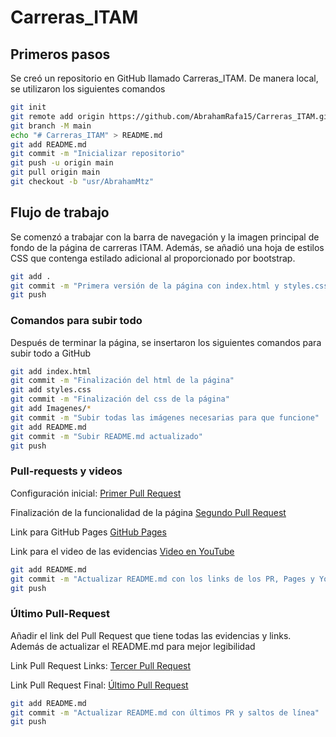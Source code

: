 # Carreras_ITAM


## Primeros pasos

Se creó un repositorio en GitHub llamado Carreras_ITAM. De manera local, se utilizaron los siguientes comandos
 ```bash
 git init
 git remote add origin https://github.com/AbrahamRafa15/Carreras_ITAM.git
 git branch -M main
 echo "# Carreras_ITAM" > README.md
 git add README.md
 git commit -m "Inicializar repositorio"
 git push -u origin main
 git pull origin main
 git checkout -b "usr/AbrahamMtz"
 ```

## Flujo de trabajo

Se comenzó a trabajar con la barra de navegación y la imagen principal de fondo de la página de carreras ITAM. Además, se añadió una hoja de estilos CSS que contenga estilado adicional al proporcionado por bootstrap.

```bash
git add .
git commit -m "Primera versión de la página con index.html y styles.css, barra de navegación y banner."
git push
```

### Comandos para subir todo
Después de terminar la página, se insertaron los siguientes comandos para subir todo a GitHub

```bash
git add index.html
git commit -m "Finalización del html de la página"
git add styles.css
git commit -m "Finalización del css de la página"
git add Imagenes/*
git commit -m "Subir todas las imágenes necesarias para que funcione"
git add README.md
git commit -m "Subir README.md actualizado"
git push
```

### Pull-requests y videos

Configuración inicial:
[Primer Pull Request](https://github.com/AbrahamRafa15/Carreras_ITAM/pull/1)

Finalización de la funcionalidad de la página
[Segundo Pull Request](https://github.com/AbrahamRafa15/Carreras_ITAM/pull/2)

Link para GitHub Pages
[GitHub Pages](https://abrahamrafa15.github.io/Carreras_ITAM/)

Link para el video de las evidencias
[Video en YouTube](https://youtu.be/ylLKt65YvLU)

```bash
git add README.md
git commit -m "Actualizar README.md con los links de los PR, Pages y YouTube"
git push
```
### Último Pull-Request
Añadir el link del Pull Request que tiene todas las evidencias y links. Además de actualizar el README.md para mejor legibilidad

Link Pull Request Links:
[Tercer Pull Request](https://github.com/AbrahamRafa15/Carreras_ITAM/pull/3)

Link Pull Request Final:
[Último Pull Request](https://github.com/AbrahamRafa15/Carreras_ITAM/pull/4)

```bash
git add README.md
git commit -m "Actualizar README.md con últimos PR y saltos de línea"
git push
```